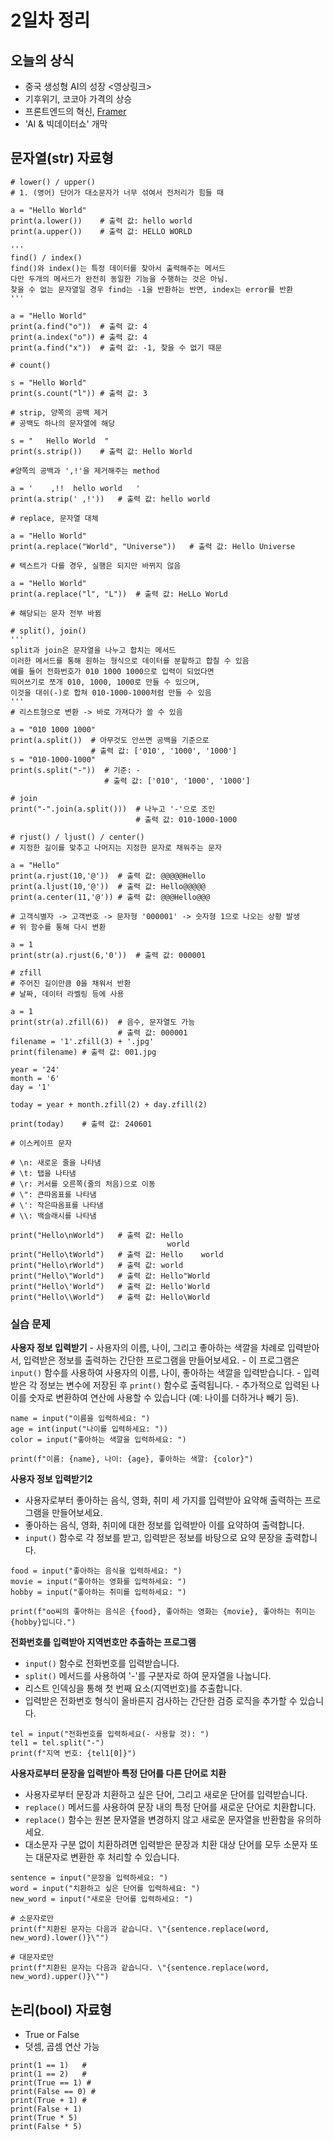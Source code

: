 # 2일차 정리

## 오늘의 상식
- 중국 생성형 AI의 성장 <영상링크>
- 기후위기, 코코아 가격의 상승
- 프론트엔드의 혁신, [Framer](https://www.framer.com/?via=anh72&gad_source=1&gclid=CjwKCAjwg8qzBhAoEiwAWagLrFkl0iN7eGAh70QLjkUpgIoF_sQyK0S4Xh8Oi1fqKzRgTMgJo3bnmBoCFKgQAvD_BwE)
- 'AI & 빅데이터쇼' 개막

## 문자열(str) 자료형
```
# lower() / upper()
# 1. (영어) 단어가 대소문자가 너무 섞여서 전처리가 힘들 때

a = "Hello World"
print(a.lower())    # 출력 값: hello world
print(a.upper())    # 출력 값: HELLO WORLD
```

```
'''
find() / index()
find()와 index()는 특정 데이터를 찾아서 출력해주는 메서드 
다만 두개의 메서드가 완전히 동일한 기능을 수행하는 것은 아님.
찾을 수 없는 문자열일 경우 find는 -1을 반환하는 반면, index는 error를 반환
'''

a = "Hello World"
print(a.find("o"))  # 출력 값: 4
print(a.index("o")) # 출력 값: 4
print(a.find("x"))  # 출력 값: -1, 찾을 수 없기 때문
```

```
# count()

s = "Hello World"
print(s.count("l")) # 출력 값: 3
```

```
# strip, 양쪽의 공백 제거
# 공백도 하나의 문자열에 해당

s = "   Hello World  "
print(s.strip())    # 출력 값: Hello World
```

```
#양쪽의 공백과 ',!'을 제거해주는 method

a = '    ,!!  hello world   '
print(a.strip(' ,!'))   # 출력 값: hello world
```

```
# replace, 문자열 대체

a = "Hello World"
print(a.replace("World", "Universe"))   # 출력 값: Hello Universe

# 텍스트가 다를 경우, 실행은 되지만 바뀌지 않음
```

```
a = "Hello World"
print(a.replace("l", "L"))  # 출력 값: HeLLo WorLd

# 해당되는 문자 전부 바뀜
```

```
# split(), join()
'''
split과 join은 문자열을 나누고 합치는 메서드
이러한 메서드를 통해 원하는 형식으로 데이터를 분할하고 합칠 수 있음
예를 들어 전화번호가 010 1000 1000으로 입력이 되었다면
띄어쓰기로 쪼개 010, 1000, 1000로 만들 수 있으며,
이것을 대쉬(-)로 합쳐 010-1000-1000처럼 만들 수 있음
'''
# 리스트형으로 변환 -> 바로 가져다가 쓸 수 있음

a = "010 1000 1000"
print(a.split())  # 아무것도 안쓰면 공백을 기준으로
                  # 출력 값: ['010', '1000', '1000']
s = "010-1000-1000"
print(s.split("-"))  # 기준: -
                     # 출력 값: ['010', '1000', '1000']

# join
print("-".join(a.split()))  # 나누고 '-'으로 조인
                            # 출력 값: 010-1000-1000
```

```
# rjust() / ljust() / center()
# 지정한 길이를 맞추고 나머지는 지정한 문자로 채워주는 문자

a = "Hello"
print(a.rjust(10,'@'))  # 출력 값: @@@@@Hello
print(a.ljust(10,'@'))  # 출력 값: Hello@@@@@
print(a.center(11,'@')) # 출력 값: @@@Hello@@@

# 고객식별자 -> 고객번호 -> 문자형 '000001' -> 숫자형 1으로 나오는 상황 발생
# 위 함수를 통해 다시 변환

a = 1
print(str(a).rjust(6,'0'))  # 출력 값: 000001
```

```
# zfill
# 주어진 길이만큼 0을 채워서 반환
# 날짜, 데이터 라벨링 등에 사용

a = 1
print(str(a).zfill(6))  # 음수, 문자열도 가능
                        # 출력 값: 000001
filename = '1'.zfill(3) + '.jpg'
print(filename) # 출력 값: 001.jpg
```

```
year = '24'
month = '6'
day = '1'

today = year + month.zfill(2) + day.zfill(2)

print(today)    # 출력 값: 240601
```

```
# 이스케이프 문자

# \n: 새로운 줄을 나타냄
# \t: 탭을 나타냄
# \r: 커서를 오른쪽(줄의 처음)으로 이동
# \": 큰따옴표를 나타냄
# \': 작은따옴표를 나타냄
# \\: 백슬래시를 나타냄

print("Hello\nWorld")   # 출력 값: Hello
                                   world
print("Hello\tWorld")   # 출력 값: Hello    world
print("Hello\rWorld")   # 출력 값: world
print("Hello\"World")   # 출력 값: Hello"World
print("Hello\'World")   # 출력 값: Hello'World
print("Hello\\World")   # 출력 값: Hello\World
```

### 실습 문제
**사용자 정보 입력받기**
    - 사용자의 이름, 나이, 그리고 좋아하는 색깔을 차례로 입력받아서, 입력받은 정보를 출력하는 간단한 프로그램을 만들어보세요.
    - 이 프로그램은 `input()` 함수를 사용하여 사용자의 이름, 나이, 좋아하는 색깔을 입력받습니다.
    - 입력받은 각 정보는 변수에 저장된 후 `print()` 함수로 출력됩니다.
    - 추가적으로 입력된 나이를 숫자로 변환하여 연산에 사용할 수 있습니다 (예: 나이를 더하거나 빼기 등).

```
name = input("이름을 입력하세요: ")
age = int(input("나이를 입력하세요: "))
color = input("좋아하는 색깔을 입력하세요: ")

print(f"이름: {name}, 나이: {age}, 좋아하는 색깔: {color}")
```

**사용자 정보 입력받기2**
- 사용자로부터 좋아하는 음식, 영화, 취미 세 가지를 입력받아 요약해 출력하는 프로그램을 만들어보세요.
- 좋아하는 음식, 영화, 취미에 대한 정보를 입력받아 이를 요약하여 출력합니다.
- `input()` 함수로 각 정보를 받고, 입력받은 정보를 바탕으로 요약 문장을 출력합니다.

```
food = input("좋아하는 음식을 입력하세요: ")
movie = input("좋아하는 영화를 입력하세요: ")
hobby = input("좋아하는 취미를 입력하세요: ")

print(f"oo씨의 좋아하는 음식은 {food}, 좋아하는 영화는 {movie}, 좋아하는 취미는 {hobby}입니다.")
```

**전화번호를 입력받아 지역번호만 추출하는 프로그램**
- `input()` 함수로 전화번호를 입력받습니다.
- `split()` 메서드를 사용하여 '-'를 구분자로 하여 문자열을 나눕니다.
- 리스트 인덱싱을 통해 첫 번째 요소(지역번호)를 추출합니다.
- 입력받은 전화번호 형식이 올바른지 검사하는 간단한 검증 로직을 추가할 수 있습니다.

```
tel = input("전화번호를 입력하세요(- 사용할 것): ")
tel1 = tel.split("-")
print(f"지역 번호: {tel1[0]}")
```

**사용자로부터 문장을 입력받아 특정 단어를 다른 단어로 치환**
- 사용자로부터 문장과 치환하고 싶은 단어, 그리고 새로운 단어를 입력받습니다.
- `replace()` 메서드를 사용하여 문장 내의 특정 단어를 새로운 단어로 치환합니다.
- `replace()` 함수는 원본 문자열을 변경하지 않고 새로운 문자열을 반환함을 유의하세요.
- 대소문자 구분 없이 치환하려면 입력받은 문장과 치환 대상 단어를 모두 소문자 또는 대문자로 변환한 후 처리할 수 있습니다.

```
sentence = input("문장을 입력하세요: ")
word = input("치환하고 싶은 단어를 입력하세요: ")
new_word = input("새로운 단어를 입력하세요: ")

# 소문자로만
print(f"치환된 문자는 다음과 같습니다. \"{sentence.replace(word, new_word).lower()}\"")

# 대문자로만
print(f"치환된 문자는 다음과 같습니다. \"{sentence.replace(word, new_word).upper()}\"")
```

## 논리(bool) 자료형
- True or False
- 덧셈, 곱셈 연산 가능 

```
print(1 == 1)   #
print(1 == 2)   #
print(True == 1) #   
print(False == 0) #  
print(True + 1) #
print(False + 1)    
print(True * 5) 
print(False * 5)    
```